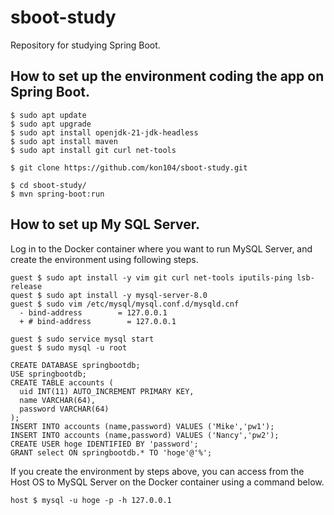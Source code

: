 # sboot-study
Repository for studying Spring Boot.

## How to set up the environment coding the app on Spring Boot.
```
$ sudo apt update
$ sudo apt upgrade
$ sudo apt install openjdk-21-jdk-headless
$ sudo apt install maven
$ sudo apt install git curl net-tools

$ git clone https://github.com/kon104/sboot-study.git

$ cd sboot-study/
$ mvn spring-boot:run
```

## How to set up My SQL Server.

Log in to the Docker container where you want to run MySQL Server, and create the environment using following steps.

```
guest $ sudo apt install -y vim git curl net-tools iputils-ping lsb-release
quest $ sudo apt install -y mysql-server-8.0
guest $ sudo vim /etc/mysql/mysql.conf.d/mysqld.cnf
  -	bind-address        = 127.0.0.1
  +	# bind-address        = 127.0.0.1

guest $ sudo service mysql start
guest $ sudo mysql -u root

CREATE DATABASE springbootdb;
USE springbootdb;
CREATE TABLE accounts (
  uid INT(11) AUTO_INCREMENT PRIMARY KEY,
  name VARCHAR(64),
  password VARCHAR(64)
);
INSERT INTO accounts (name,password) VALUES ('Mike','pw1');
INSERT INTO accounts (name,password) VALUES ('Nancy','pw2');
CREATE USER hoge IDENTIFIED BY 'password';
GRANT select ON springbootdb.* TO 'hoge'@'%';
```
If you create the environment by steps above, you can access from the Host OS to MySQL Server on the Docker container using a command below.
```
host $ mysql -u hoge -p -h 127.0.0.1
```

